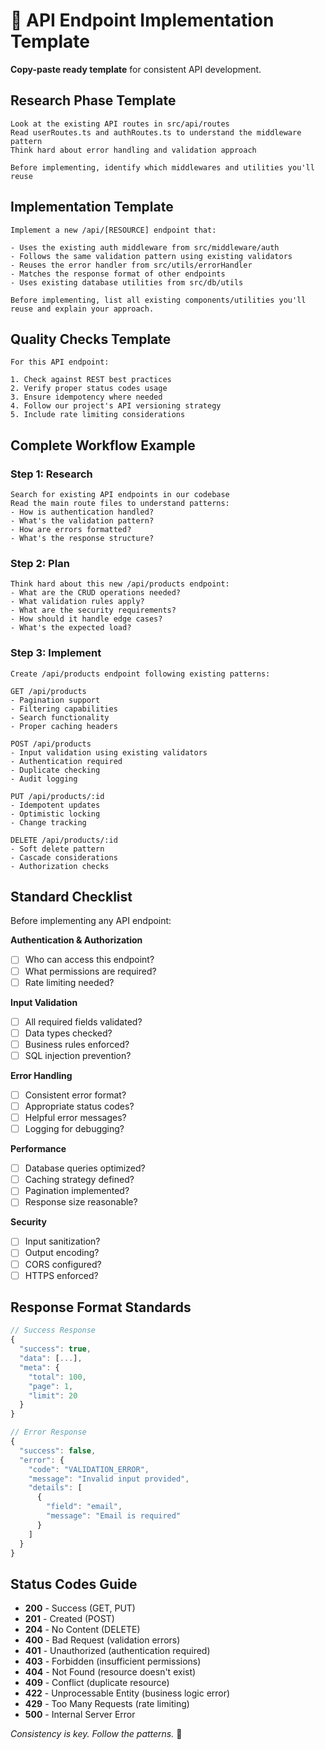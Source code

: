 # 🔌 API Endpoint Implementation Template

**Copy-paste ready template** for consistent API development.

## Research Phase Template

```
Look at the existing API routes in src/api/routes
Read userRoutes.ts and authRoutes.ts to understand the middleware pattern
Think hard about error handling and validation approach

Before implementing, identify which middlewares and utilities you'll reuse
```

## Implementation Template

```
Implement a new /api/[RESOURCE] endpoint that:

- Uses the existing auth middleware from src/middleware/auth
- Follows the same validation pattern using existing validators  
- Reuses the error handler from src/utils/errorHandler
- Matches the response format of other endpoints
- Uses existing database utilities from src/db/utils

Before implementing, list all existing components/utilities you'll reuse and explain your approach.
```

## Quality Checks Template

```
For this API endpoint:

1. Check against REST best practices
2. Verify proper status codes usage  
3. Ensure idempotency where needed
4. Follow our project's API versioning strategy
5. Include rate limiting considerations
```

## Complete Workflow Example

### Step 1: Research
```
Search for existing API endpoints in our codebase
Read the main route files to understand patterns:
- How is authentication handled?
- What's the validation pattern?
- How are errors formatted?
- What's the response structure?
```

### Step 2: Plan  
```
Think hard about this new /api/products endpoint:
- What are the CRUD operations needed?
- What validation rules apply?
- What are the security requirements?
- How should it handle edge cases?
- What's the expected load?
```

### Step 3: Implement
```
Create /api/products endpoint following existing patterns:

GET /api/products
- Pagination support
- Filtering capabilities  
- Search functionality
- Proper caching headers

POST /api/products  
- Input validation using existing validators
- Authentication required
- Duplicate checking
- Audit logging

PUT /api/products/:id
- Idempotent updates
- Optimistic locking
- Change tracking

DELETE /api/products/:id
- Soft delete pattern
- Cascade considerations
- Authorization checks
```

## Standard Checklist

Before implementing any API endpoint:

**Authentication & Authorization**
- [ ] Who can access this endpoint?
- [ ] What permissions are required?
- [ ] Rate limiting needed?

**Input Validation**  
- [ ] All required fields validated?
- [ ] Data types checked?
- [ ] Business rules enforced?
- [ ] SQL injection prevention?

**Error Handling**
- [ ] Consistent error format?
- [ ] Appropriate status codes?
- [ ] Helpful error messages?
- [ ] Logging for debugging?

**Performance**
- [ ] Database queries optimized?  
- [ ] Caching strategy defined?
- [ ] Pagination implemented?
- [ ] Response size reasonable?

**Security**
- [ ] Input sanitization?
- [ ] Output encoding?
- [ ] CORS configured?
- [ ] HTTPS enforced?

## Response Format Standards

```javascript
// Success Response
{
  "success": true,
  "data": [...],
  "meta": {
    "total": 100,
    "page": 1,  
    "limit": 20
  }
}

// Error Response
{
  "success": false,
  "error": {
    "code": "VALIDATION_ERROR",
    "message": "Invalid input provided",
    "details": [
      {
        "field": "email",
        "message": "Email is required"
      }
    ]
  }
}
```

## Status Codes Guide

- **200** - Success (GET, PUT)
- **201** - Created (POST)  
- **204** - No Content (DELETE)
- **400** - Bad Request (validation errors)
- **401** - Unauthorized (authentication required)
- **403** - Forbidden (insufficient permissions)
- **404** - Not Found (resource doesn't exist)
- **409** - Conflict (duplicate resource)
- **422** - Unprocessable Entity (business logic error)
- **429** - Too Many Requests (rate limiting)
- **500** - Internal Server Error

*Consistency is key. Follow the patterns.* 🎯